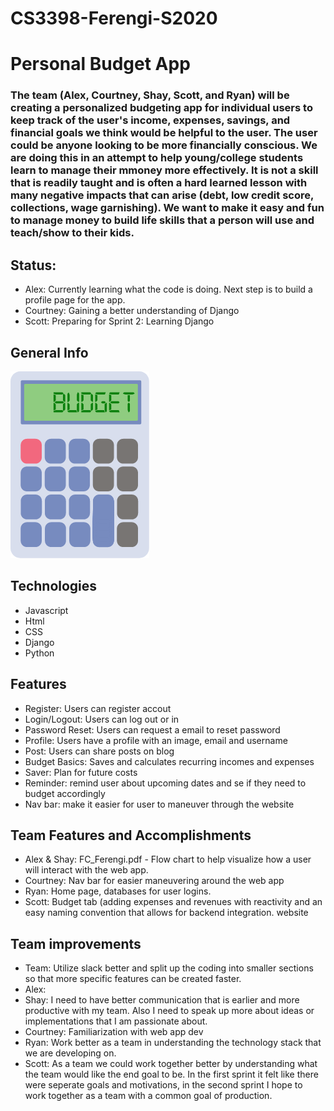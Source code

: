 # CS3398-Ferengi-S2020

# Personal Budget App
### The team (Alex, Courtney, Shay, Scott, and Ryan) will be creating a personalized budgeting app for individual users to keep track of the user's income, expenses, savings, and financial goals we think would be helpful to the user. The user could be anyone looking to be more financially conscious. We are doing this in an attempt to help young/college students learn to manage their mmoney more effectively. It is not a skill that is readily taught and is often a hard learned lesson with many negative impacts that can arise (debt, low credit score, collections, wage garnishing). We want to make it easy and fun to manage money to build life skills that a person will use and teach/show to their kids.
## Status:
  - Alex: Currently learning what the code is doing. Next step is to build a profile page for the app. 
  - Courtney: Gaining a better understanding of Django
  - Scott: Preparing for Sprint 2: Learning Django
  
## General Info 
![](images/fci-calculator.png)

## Technologies
- Javascript
- Html
- CSS
- Django
- Python

## Features 
- Register: Users can register accout
- Login/Logout: Users can log out or in
- Password Reset: Users can request a email to reset password
- Profile: Users have a profile with an image, email and username
- Post: Users can share posts on blog
- Budget Basics: Saves and calculates recurring incomes and expenses 
- Saver: Plan for future costs 
- Reminder: remind user about upcoming dates and se if they need to budget accordingly 
- Nav bar: make it easier for user to maneuver through the website

## Team Features and Accomplishments
- Alex & Shay: FC_Ferengi.pdf - Flow chart to help visualize how a user will interact with the web app.
- Courtney: Nav bar for easier maneuvering around the web app
- Ryan: Home page, databases for user logins.
- Scott: Budget tab (adding expenses and revenues with reactivity and an easy naming convention that allows for backend integration.
website

## Team improvements
- Team: Utilize slack better and split up the coding into smaller sections so that more specific features 
can be created faster.
- Alex:
- Shay: I need to have better communication that is earlier and more productive with my team.
Also I need to speak up more about ideas or implementations that I am passionate about.
- Courtney: Familiarization with web app dev
- Ryan: Work better as a team in understanding the technology stack that we are developing on.
- Scott: As a team we could work together better by understanding what the team would like the end goal to be. In the first sprint it felt like there were seperate goals and motivations, in the second sprint I hope to work together as a team with a common goal of production.
